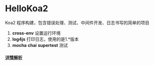 # HelloKoa2
Koa2 程序构建，包含错误处理、测试、中间件开发、日志书写的简单的项目
1. **cross-env**  设置运行环境  
2. **log4js**  打印日志，使用的是1.*版本
3. **mocha** **chai**  **supertest**  测试

#### [详情解析](http://www.jianshu.com/p/6b816c609669)
